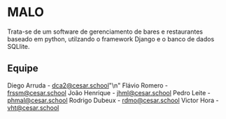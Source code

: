 # MALO
Trata-se de um software de gerenciamento de bares e restaurantes baseado em python, utilzando o framework Django e o banco de dados SQLlite.

## Equipe
Diego Arruda - dca2@cesar.school"\n"
Flávio Romero - frssm@cesar.school
João Henrique - jhml@cesar.school
Pedro Leite - phmal@cesar.school
Rodrigo Dubeux - rdmo@cesar.school
Victor Hora - vht@cesar.school
